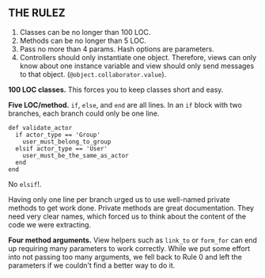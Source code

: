 ## THE RULEZ

1. Classes can be no longer than 100 LOC.
2. Methods can be no longer than 5 LOC.
3. Pass no more than 4 params. Hash options are parameters.
4. Controllers should only instantiate one object. Therefore, views can only know about one instance variable and view should only send messages to that object. (`@object.collaborator.value`).

__100 LOC classes.__ This forces you to keep classes short and easy.

__Five LOC/method.__ `if`, `else`, and `end` are all lines. In an `if` block with two branches, each branch could only be one line.

    def validate_actor
      if actor_type == 'Group'
        user_must_belong_to_group
      elsif actor_type == 'User'
        user_must_be_the_same_as_actor
      end
    end

No `elsif`!.

Having only one line per branch urged us to use well-named private methods to get work done. Private methods are great documentation. They need very clear names, which forced us to think about the content of the code we were extracting.

__Four method arguments.__ View helpers such as `link_to` or `form_for` can end up requiring many parameters to work correctly. While we put some effort into not passing too many arguments, we fell back to Rule 0 and left the parameters if we couldn’t find a better way to do it.
